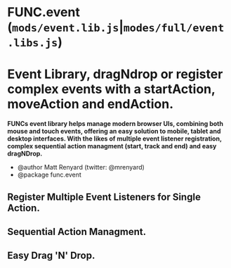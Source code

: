 FUNC.event (`mods/event.lib.js`|`modes/full/event.libs.js`)
==================================================================
Event Library, dragNdrop or register complex events
with a startAction, moveAction and endAction.
==================================================================

**FUNCs event library helps manage modern browser UIs, combining 
both mouse and touch events, offering an easy solution
to mobile, tablet and desktop interfaces. With the likes of
multiple event listener registration, complex sequential
action managment (start, track and end) and easy dragNDrop.**

 * @author Matt Renyard (twitter: @mrenyard)
 * @package func.event

Register Multiple Event Listeners for Single Action.
--------------------------------------------------

Sequential Action Managment.
--------------------------------------------------

Easy Drag 'N' Drop.
--------------------------------------------------
